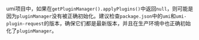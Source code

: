 umi项目中，如果在`getPluginManager().applyPlugins()`中返回`null`，则可能是因为`pluginManager`没有被正确初始化。建议检查`package.json`中的`umi`和`umi-plugin-request`的版本，确保它们都是最新版本，并且在生产环境中也正确初始化了`pluginManager`。
